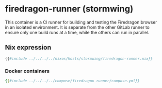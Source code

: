 # firedragon-runner (stormwing)

This container is a CI runner for building and testing the Firedragon browser in an isolated environment. 
It is separate from the other GitLab runner to ensure only one build runs at a time, while the others can run in parallel.

## Nix expression

```nix
{{#include ../../../../nixos/hosts/stormwing/firedragon-runner.nix}}
```

### Docker containers

```yaml
{{#include ../../../../compose/firedragon-runner/compose.yml}}
```
